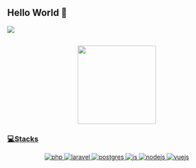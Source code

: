## Hello World 👋 

  <div>
      <a href="https://www.linkedin.com/in/leonarrdo/" target="_blank"><img src="https://img.shields.io/badge/-LinkedIn-%230077B5?style=for-the-badge&logo=linkedin&logoColor=white" target="_blank"></a>
  </div>

  ##

  <div align="center">
    <a href="https://github.com/Leonarrdo">
    <img height="180em" src="https://github-readme-stats.vercel.app/api/top-langs/?username=Leonarrdo&layout=compact&langs_count=7&theme=midnight-purple&include_all_commits=true&count_private=true"/>
  </div>
  
  ### 💻Stacks

  <div align="center">
    <img alt="php" src="https://img.shields.io/badge/PHP-777BB4?style=for-the-badge&logo=php&logoColor=white"/>
    <img alt="laravel" src="https://img.shields.io/badge/Laravel-FF2D20?style=for-the-badge&logo=laravel&logoColor=white"/>
    <img alt="postgres" src="https://img.shields.io/badge/PostgreSQL-316192?style=for-the-badge&logo=postgresql&logoColor=white"/>
    <img alt="js" src="https://img.shields.io/badge/JavaScript-F7DF1E?style=for-the-badge&logo=javascript&logoColor=black"/>
    <img alt="nodejs" src="https://img.shields.io/badge/Node.js-43853D?style=for-the-badge&logo=node.js&logoColor=white"/>
    <img alt="vuejs" src="https://img.shields.io/badge/Vue.js-35495E?style=for-the-badge&logo=vue.js&logoColor=4FC08D"/>
    
  </div>
